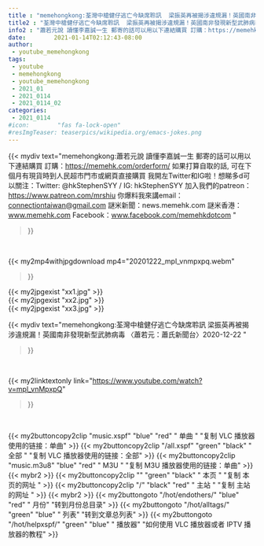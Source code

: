 ```yaml
---
title : "memehongkong:荃灣中槍健仔逃亡今缺席聆訊  梁振英再被揭涉違規漏！英國南非發現新型武肺病毒 〈蕭若元：蕭氏新聞台〉2020-12-22 "
title2 : "荃灣中槍健仔逃亡今缺席聆訊  梁振英再被揭涉違規漏！英國南非發現新型武肺病毒 〈蕭若元：蕭氏新聞台〉2020-12-22 "
info2 : "蕭若元說 讀懂李嘉誠一生 郵寄的話可以用以下連結購買 訂購：https://memehk.com/orderform/ 如果打算自取的話, 可在下個月有現貨時到人民超市門市或網頁直接購買  我開左Twitter和IG啦！想睇多d可以關注：Twitter: @hkStephenSYY / IG: hkStephenSYY 加入我們的patreon：https://www.patreon.com/mrshiu 你爆料我來講email： connectiontaiwan@gmail.com 謎米新聞：news.memehk.com 謎米香港： www.memehk.com Facebook：www.facebook.com/memehkdotcom "
date:        2021-01-14T02:12:43-08:00
author:
 - youtube_memehongkong
tags:
 - youtube
 - memehongkong
 - youtube_memehongkong
 - 2021_01
 - 2021_0114
 - 2021_0114_02
categories:
 - 2021_0114
#icon:        "fas fa-lock-open"
#resImgTeaser: teaserpics/wikipedia.org/emacs-jokes.png
---
```


{{< mydiv text="memehongkong:蕭若元說 讀懂李嘉誠一生 郵寄的話可以用以下連結購買 訂購：https://memehk.com/orderform/ 如果打算自取的話, 可在下個月有現貨時到人民超市門市或網頁直接購買  我開左Twitter和IG啦！想睇多d可以關注：Twitter: @hkStephenSYY / IG: hkStephenSYY 加入我們的patreon：https://www.patreon.com/mrshiu 你爆料我來講email： connectiontaiwan@gmail.com 謎米新聞：news.memehk.com 謎米香港： www.memehk.com Facebook：www.facebook.com/memehkdotcom "
>}}
<br>


{{< my2mp4withjpgdownload mp4="20201222_mpl_vnmpxpq.webm"
>}}

{{< my2jpgexist "xx1.jpg" >}}<br>
{{< my2jpgexist "xx2.jpg" >}}<br>
{{< my2jpgexist "xx3.jpg" >}}<br>



{{< mydiv text="memehongkong:荃灣中槍健仔逃亡今缺席聆訊  梁振英再被揭涉違規漏！英國南非發現新型武肺病毒 〈蕭若元：蕭氏新聞台〉2020-12-22 "
>}}
<br>

{{< my2linktextonly link="https://www.youtube.com/watch?v=mpl_vnMpxpQ"
>}}


<br>

{{< my2buttoncopy2clip "music.xspf"        "blue"   "red"    " 单曲 "  "复制 VLC 播放器使用的链接：单曲" >}} {{< my2buttoncopy2clip "/all.xspf"         "green"  "black"  " 全部 "  "复制 VLC 播放器使用的链接：全部" >}} {{< my2buttoncopy2clip "music.m3u8"        "blue"   "red"    " M3U  "    "复制 M3U 播放器使用的链接：单曲" >}} {{< mybr2 >}} {{< my2buttoncopy2clip ""                  "green"  "black"  " 本页 "    "复制 本页的网址 " >}} {{< my2buttoncopy2clip "/"                 "black"  "red"    " 主站 "    "复制 主站的网址 " >}} {{< mybr2 >}} {{< my2buttongoto      "/hot/endothers/"   "blue"   "red"    " 月份"   "转到月份总目录" >}} {{< my2buttongoto      "/hot/alltags/"     "green"  "blue"   " 列表"   "转到文章总列表" >}} {{< my2buttongoto      "/hot/helpxspf/"    "green"  "blue"   " 播放器" "如何使用 VLC 播放器或者 IPTV 播放器的教程" >}} 
